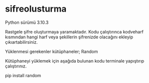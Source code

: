 # sifreolusturma
Python sürümü 3.10.3

Rastgele şifre oluşturmaya yaramaktadır. Kodu çalıştırınca kodveharf kısmından hangi harf veya şekillerin şifrenizde olacağını ekleyip çıkıartabilirsiniz.

Yüklenmesi gerekenler kütüphaneler;
Random

Kütüphaneyi yüklemek için aşağıda bulunan kodu terminale yapıştırıp çalıştırınız.

pip install random

